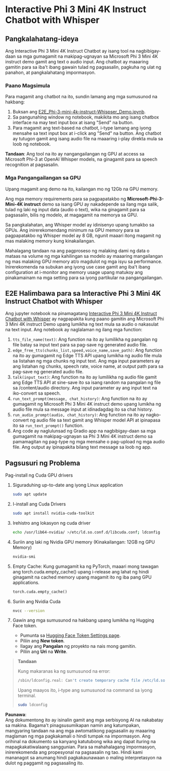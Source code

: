 # Interactive Phi 3 Mini 4K Instruct Chatbot with Whisper

## Pangkalahatang-ideya

Ang Interactive Phi 3 Mini 4K Instruct Chatbot ay isang tool na nagbibigay-daan sa mga gumagamit na makipag-ugnayan sa Microsoft Phi 3 Mini 4K instruct demo gamit ang text o audio input. Ang chatbot ay maaaring gamitin para sa iba't ibang gawain tulad ng pagsasalin, pagkuha ng ulat ng panahon, at pangkalahatang impormasyon.

### Paano Magsimula

Para magamit ang chatbot na ito, sundin lamang ang mga sumusunod na hakbang:

1. Buksan ang [E2E_Phi-3-mini-4k-instruct-Whispser_Demo.ipynb](https://github.com/microsoft/Phi-3CookBook/blob/main/code/06.E2E/E2E_Phi-3-mini-4k-instruct-Whispser_Demo.ipynb).
2. Sa pangunahing window ng notebook, makikita mo ang isang chatbox interface na may text input box at isang "Send" na button.
3. Para magamit ang text-based na chatbot, i-type lamang ang iyong mensahe sa text input box at i-click ang "Send" na button. Ang chatbot ay tutugon gamit ang isang audio file na maaaring i-play direkta mula sa loob ng notebook.

**Tandaan**: Ang tool na ito ay nangangailangan ng GPU at access sa Microsoft Phi-3 at OpenAI Whisper models, na ginagamit para sa speech recognition at pagsasalin.

### Mga Pangangailangan sa GPU

Upang magamit ang demo na ito, kailangan mo ng 12Gb na GPU memory.

Ang mga memory requirements para sa pagpapatakbo ng **Microsoft-Phi-3-Mini-4K instruct** demo sa isang GPU ay nakadepende sa ilang mga salik, tulad ng laki ng input data (audio o text), wika na ginagamit para sa pagsasalin, bilis ng modelo, at magagamit na memorya sa GPU.

Sa pangkalahatan, ang Whisper model ay idinisenyo upang tumakbo sa GPUs. Ang inirerekomendang minimum na GPU memory para sa pagpapatakbo ng Whisper model ay 8 GB, ngunit maaari itong magamit ng mas malaking memory kung kinakailangan.

Mahalagang tandaan na ang pagproseso ng malaking dami ng data o mataas na volume ng mga kahilingan sa modelo ay maaaring mangailangan ng mas malaking GPU memory at/o magdulot ng mga isyu sa performance. Inirerekomenda na subukan ang iyong use case gamit ang iba't ibang configuration at i-monitor ang memory usage upang matukoy ang pinakamainam na mga setting para sa iyong partikular na pangangailangan.

## E2E Halimbawa para sa Interactive Phi 3 Mini 4K Instruct Chatbot with Whisper

Ang jupyter notebook na pinamagatang [Interactive Phi 3 Mini 4K Instruct Chatbot with Whisper](https://github.com/microsoft/Phi-3CookBook/blob/main/code/06.E2E/E2E_Phi-3-mini-4k-instruct-Whispser_Demo.ipynb) ay nagpapakita kung paano gamitin ang Microsoft Phi 3 Mini 4K instruct Demo upang lumikha ng text mula sa audio o nakasulat na text input. Ang notebook ay naglalaman ng ilang mga function:

1. `tts_file_name(text)`: Ang function na ito ay lumilikha ng pangalan ng file batay sa input text para sa pag-save ng generated audio file.
1. `edge_free_tts(chunks_list,speed,voice_name,save_path)`: Ang function na ito ay gumagamit ng Edge TTS API upang lumikha ng audio file mula sa listahan ng mga chunks ng input text. Ang mga input parameters ay ang listahan ng chunks, speech rate, voice name, at output path para sa pag-save ng generated audio file.
1. `talk(input_text)`: Ang function na ito ay lumilikha ng audio file gamit ang Edge TTS API at sine-save ito sa isang random na pangalan ng file sa /content/audio directory. Ang input parameter ay ang input text na iko-convert sa speech.
1. `run_text_prompt(message, chat_history)`: Ang function na ito ay gumagamit ng Microsoft Phi 3 Mini 4K instruct demo upang lumikha ng audio file mula sa message input at idinadagdag ito sa chat history.
1. `run_audio_prompt(audio, chat_history)`: Ang function na ito ay nagko-convert ng audio file sa text gamit ang Whisper model API at ipinapasa ito sa `run_text_prompt()` function.
1. Ang code ay naglulunsad ng Gradio app na nagbibigay-daan sa mga gumagamit na makipag-ugnayan sa Phi 3 Mini 4K instruct demo sa pamamagitan ng pag-type ng mga mensahe o pag-upload ng mga audio file. Ang output ay ipinapakita bilang text message sa loob ng app.

## Pagsusuri ng Problema

Pag-install ng Cuda GPU drivers

1. Siguraduhing up-to-date ang iyong Linux application

    ```bash
    sudo apt update
    ```

1. I-install ang Cuda Drivers

    ```bash
    sudo apt install nvidia-cuda-toolkit
    ```

1. Irehistro ang lokasyon ng cuda driver

    ```bash
    echo /usr/lib64-nvidia/ >/etc/ld.so.conf.d/libcuda.conf; ldconfig
    ```

1. Suriin ang laki ng Nvidia GPU memory (Kinakailangan: 12GB ng GPU Memory)

    ```bash
    nvidia-smi
    ```

1. Empty Cache: Kung gumagamit ka ng PyTorch, maaari mong tawagan ang torch.cuda.empty_cache() upang i-release ang lahat ng hindi ginagamit na cached memory upang magamit ito ng iba pang GPU applications.

    ```python
    torch.cuda.empty_cache() 
    ```

1. Suriin ang Nvidia Cuda

    ```bash
    nvcc --version
    ```

1. Gawin ang mga sumusunod na hakbang upang lumikha ng Hugging Face token.

    - Pumunta sa [Hugging Face Token Settings page](https://huggingface.co/settings/tokens?WT.mc_id=aiml-137032-kinfeylo).
    - Piliin ang **New token**.
    - Ilagay ang **Pangalan** ng proyekto na nais mong gamitin.
    - Piliin ang **Uri** na **Write**.

> **Tandaan**
>
> Kung makaranas ka ng sumusunod na error:
>
> ```bash
> /sbin/ldconfig.real: Can't create temporary cache file /etc/ld.so.cache~: Permission denied 
> ```
>
> Upang maayos ito, i-type ang sumusunod na command sa iyong terminal.
>
> ```bash
> sudo ldconfig
> ```

**Paunawa**:  
Ang dokumentong ito ay isinalin gamit ang mga serbisyong AI na nakabatay sa makina. Bagama't pinagsusumikapan namin ang katumpakan, mangyaring tandaan na ang mga awtomatikong pagsasalin ay maaaring maglaman ng mga pagkakamali o hindi tumpak na impormasyon. Ang orihinal na dokumento sa kanyang katutubong wika ang dapat ituring na mapagkakatiwalaang sanggunian. Para sa mahahalagang impormasyon, inirerekomenda ang propesyonal na pagsasalin ng tao. Hindi kami mananagot sa anumang hindi pagkakaunawaan o maling interpretasyon na dulot ng paggamit ng pagsasaling ito.